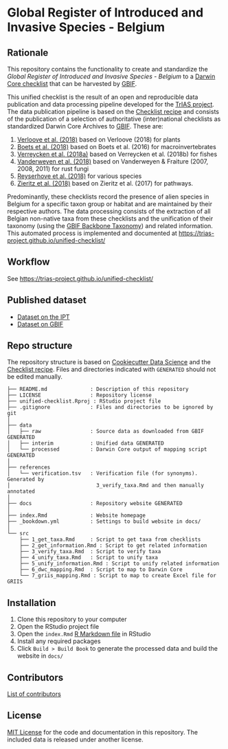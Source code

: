 # Global Register of Introduced and Invasive Species - Belgium

## Rationale

This repository contains the functionality to create and standardize the _Global Register of Introduced and Invasive Species - Belgium_ to a [Darwin Core checklist](https://www.gbif.org/dataset-classes) that can be harvested by [GBIF](http://www.gbif.org).

This unified checklist is the result of an open and reproducible data publication and data processing pipeline developed for the [TrIAS project](http://trias-project.be). The data publication pipeline is based on the [Checklist recipe](https://github.com/trias-project/checklist-recipe/wiki) and consists of the publication of a selection of authoritative (inter)national checklists as standardized Darwin Core Archives to [GBIF](https://www.gbif.org/dataset/search?type=CHECKLIST&project_id=trias). These are:

1. [Verloove et al. (2018)](https://doi.org/10.15468/wtda1m) based on Verloove (2018) for plants
2. [Boets et al. (2018)](https://doi.org/10.15468/yxcq07) based on Boets et al. (2016) for macroinvertebrates
3. [Verreycken et al. (2018a)](https://doi.org/10.15468/xvuzfh) based on Verreycken et al. (2018b) for fishes
4. [Vanderweyen et al. (2018)](https://doi.org/10.15468/2dboyn) based on Vanderweyen & Fraiture (2007, 2008, 2011) for rust fungi
5. [Reyserhove et al. (2018)](https://doi.org/10.15468/3pmlxs) for various species
6. [Zieritz et al. (2018)](https://doi.org/10.15468/guejza) based on Zieritz et al. (2017) for pathways.

Predominantly, these checklists record the presence of alien species in Belgium for a specific taxon group or habitat and are maintained by their respective authors. The data processing consists of the extraction of all Belgian non-native taxa from these checklists and the unification of their taxonomy (using the [GBIF Backbone Taxonomy](https://doi.org/10.15468/39omei)) and related information. This automated process is implemented and documented at https://trias-project.github.io/unified-checklist/

## Workflow

See https://trias-project.github.io/unified-checklist/

## Published dataset

* [Dataset on the IPT](https://ipt.inbo.be/resource?r=unified-checklist)
* [Dataset on GBIF](https://doi.org/10.15468/xoidmd)

## Repo structure

The repository structure is based on [Cookiecutter Data Science](http://drivendata.github.io/cookiecutter-data-science/) and the [Checklist recipe](https://github.com/trias-project/checklist-recipe). Files and directories indicated with `GENERATED` should not be edited manually.

```
├── README.md              : Description of this repository
├── LICENSE                : Repository license
├── unified-checklist.Rproj : RStudio project file
├── .gitignore             : Files and directories to be ignored by git
│
├── data
│   ├── raw                : Source data as downloaded from GBIF GENERATED
│   ├── interim            : Unified data GENERATED
│   └── processed          : Darwin Core output of mapping script GENERATED
│
├── references
│   └── verification.tsv   : Verification file (for synonyms). Generated by 
│                            3_verify_taxa.Rmd and then manually annotated
│
├── docs                   : Repository website GENERATED
│
├── index.Rmd              : Website homepage
├── _bookdown.yml          : Settings to build website in docs/
│
└── src
    ├── 1_get_taxa.Rmd     : Script to get taxa from checklists
    ├── 2_get_information.Rmd : Script to get related information
    ├── 3_verify_taxa.Rmd  : Script to verify taxa
    ├── 4_unify_taxa.Rmd   : Script to unify taxa
    ├── 5_unify_information.Rmd : Script to unify related information
    ├── 6_dwc_mapping.Rmd  : Script to map to Darwin Core
    └── 7_griis_mapping.Rmd : Script to map to create Excel file for GRIIS
```

## Installation

1. Clone this repository to your computer
2. Open the RStudio project file
3. Open the `index.Rmd` [R Markdown file](https://rmarkdown.rstudio.com/) in RStudio
4. Install any required packages
6. Click `Build > Build Book` to generate the processed data and build the website in `docs/`

## Contributors

[List of contributors](https://github.com/trias-project/unified-checklist/contributors)

## License

[MIT License](https://github.com/trias-project/unified-checklist/blob/master/LICENSE) for the code and documentation in this repository. The included data is released under another license.

